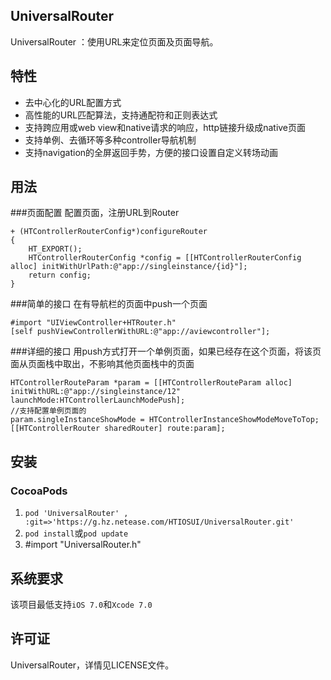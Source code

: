UniversalRouter
---
UniversalRouter ：使用URL来定位页面及页面导航。

特性
---
* 去中心化的URL配置方式
* 高性能的URL匹配算法，支持通配符和正则表达式
* 支持跨应用或web view和native请求的响应，http链接升级成native页面
* 支持单例、去循环等多种controller导航机制
* 支持navigation的全屏返回手势，方便的接口设置自定义转场动画

用法
---
###页面配置
配置页面，注册URL到Router
```
+ (HTControllerRouterConfig*)configureRouter
{
    HT_EXPORT();
    HTControllerRouterConfig *config = [[HTControllerRouterConfig alloc] initWithUrlPath:@"app://singleinstance/{id}"];
    return config;
}
```
     
###简单的接口
在有导航栏的页面中push一个页面
```  
#import "UIViewController+HTRouter.h"
[self pushViewControllerWithURL:@"app://aviewcontroller"];
```

###详细的接口
用push方式打开一个单例页面，如果已经存在这个页面，将该页面从页面栈中取出，不影响其他页面栈中的页面
```
HTControllerRouteParam *param = [[HTControllerRouteParam alloc] initWithURL:@"app://singleinstance/12" launchMode:HTControllerLaunchModePush];
//支持配置单例页面的
param.singleInstanceShowMode = HTControllerInstanceShowModeMoveToTop;
[[HTControllerRouter sharedRouter] route:param];
```

安装
---
###	CocoaPods

1. `pod 'UniversalRouter' , :git=>'https://g.hz.netease.com/HTIOSUI/UniversalRouter.git'`
2. `pod install`或`pod update`
3. \#import "UniversalRouter.h"
	
系统要求
---

该项目最低支持`iOS 7.0`和`Xcode 7.0`

许可证
---

UniversalRouter，详情见LICENSE文件。